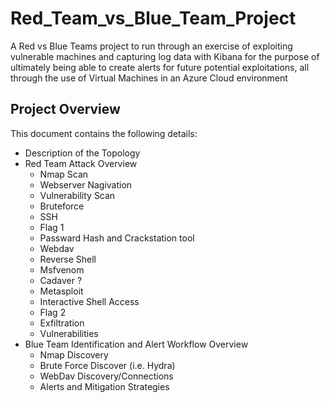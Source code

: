 # Red_Team_vs_Blue_Team_Project
A Red vs Blue Teams project to run through an exercise of exploiting vulnerable machines and capturing log data with Kibana for the purpose of ultimately being able to create alerts for future potential exploitations, all through the use of Virtual Machines in an Azure Cloud environment
## Project Overview
This document contains the following details:
- Description of the Topology 
- Red Team Attack Overview
   - Nmap Scan
   - Webserver Nagivation
   - Vulnerability Scan 
   - Bruteforce
   - SSH
   - Flag 1
   - Passward Hash and Crackstation tool
   - Webdav
   - Reverse Shell
    - Msfvenom
    - Cadaver ?   
    - Metasploit
   - Interactive Shell Access
    - Flag 2
    - Exfiltration  
   - Vulnerabilities
- Blue Team Identification and Alert Workflow Overview
   - Nmap Discovery
   - Brute Force Discover (i.e. Hydra)
   -  WebDav Discovery/Connections
   -  Alerts and Mitigation Strategies
  
